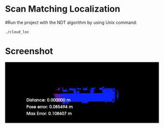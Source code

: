 # Scan Matching Localization
#Run the project with the NDT algorithm by using Unix command:
```
./cloud_loc
```
# Screenshot
![](assets/NDT.png)

